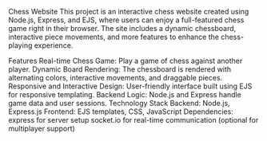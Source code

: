 Chess Website
This project is an interactive chess website created using Node.js, Express, and EJS, where users can enjoy a full-featured chess game right in their browser. The site includes a dynamic chessboard, interactive piece movements, and more features to enhance the chess-playing experience.

Features
Real-time Chess Game: Play a game of chess against another player.
Dynamic Board Rendering: The chessboard is rendered with alternating colors, interactive movements, and draggable pieces.
Responsive and Interactive Design: User-friendly interface built using EJS for responsive templating.
Backend Logic: Node.js and Express handle game data and user sessions.
Technology Stack
Backend: Node.js, Express.js
Frontend: EJS templates, CSS, JavaScript
Dependencies:
express for server setup
socket.io for real-time communication (optional for multiplayer support)
